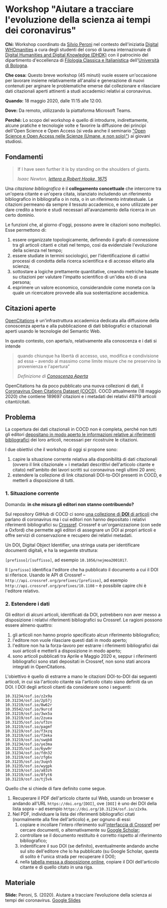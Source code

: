 # Workshop "Aiutare a tracciare l'evoluzione della scienza ai tempi dei coronavirus"

**Chi:** Workshop coordinato da [Silvio Peroni](https://www.unibo.it/sitoweb/silvio.peroni/) nel contesto dell'iniziatia [Digital WHOmanities](https://digital-whomanities.github.io/dwho.github.io/) a cura degli studenti del corso di laurea internazionale di [Digital Humanities and Digital Knowledge (DHDK)](https://corsi.unibo.it/2cycle/DigitalHumanitiesKnowledge) con il patrocinio del dipartimento d'eccellenza di [Filologia Classica e Italianistica](https://ficlit.unibo.it/) dell'[Università di Bologna](https://www.unibo.it).

**Che cosa:** Questo breve workshop (45 minuti) vuole essere un'occasione per lavorare insieme relativamente all'analisi e generazione di nuovi contenuti per arginare le problematiche emerse dal collezionare e rilasciare dati citazionali aperti attinenti a studi accademici relativi ai coronavirus.

**Quando:** 18 maggio 2020, dalle 11:15 alle 12:00.

**Dove:** Da remoto, utilizzando la piattaforma Microsoft Teams.

**Perché:** Lo scopo del workshop è quello di introdurre, indirettamente, alcune pratiche e tecnologie volte e favorire la diffusione dei principi dell'Open Science e Open Access (si veda anche il seminario ["Open Science e Open Access nelle Scienze (Umane, e non solo)"](https://github.com/open-sci/seminar-2019-06)) ai giovani studiosi.

## Fondamenti

> If I have seen further it is by standing on the shoulders of giants.
> 
> *Isaac Newton, [lettera a Robert Hooke, 1675](https://discover.hsp.org/Record/dc-9792)*

Una *citazione bibliografica* è il **collegamento concettuale** che intercorre tra un'opera citante e un'opera citata, istanziato includendo un riferimento bibliografico in bibliografia o in nota, o in un riferimento intratestuale. Le citazioni permeano da sempre il tessuto accademico, e sono utilizzate per dare credito a teorie e studi necessari all'avanzamento della ricerca in un certo dominio.

Le funzioni che, al giorno d'oggi, possono avere le citazioni sono molteplici. Esse permettono di:

1. essere organizzate topologicamente, definendo il grafo di connessione tra gli articoli citanti e citati nel tempo, così da evidenziale l'evoluzione della scienza nel tempo; 
2. essere studiate in termini sociologici, per l'identificazione di cattivi processi di condotta della ricerca scientifica e di accesso elitario alla scienza; 
3. sottostare a logiche prettamente quantitative, creando metriche basate su citazioni per valutare l'impatto scientifico di un'idea e/o di una persona; 
4. esprimere un valore economico, considerandole come moneta con la quale un ricercatore provvede alla sua sostentazione accademica.

## Citazioni aperte

[OpenCitations](http://opencitations.net) è un'infrastruttura accademica dedicata alla diffusione della conoscenza aperta e alla pubblicazione di dati bibliografici e citazionali aperti usando le tecnologie del Semantic Web.

In questo contesto, con aperta/o, relativamente alla conoscenza e i dati si intende

> quando chiunque ha libertà di accesso, uso, modifica e condivisione ad essa – avendo al massimo come limite misure che ne preservino la provenienza e l'apertura”
>
> *Definizione di [Conoscenza Aperta](https://opendefinition.org/od/2.0/it/)* 

OpenCitations ha da poco pubblicato una nuova collezioni di dati, il [Coronavirus Open Citations Dataset (COCD)](https://opencitations.github.io/coronavirus/). COCD attualmente (18 maggio 2020) che contiene 189697 citazioni e i metadati dei relativi 49719 articoli citanti/citati.

## Problema

La copertura dei dati citazionali in COCD non è completa, perché non tutti gli editori [depositano in modo aperto le informazioni relative ai riferimenti bibliografici](https://magazine.unibo.it/archivio/2017/04/07/initiative-for-open-citations-arrivano-i-big-data-liberi-delle-citazioni-scientifiche) dei loro articoli, necessari per ricostruire le citazioni.

I due obiettivi che il workshop di oggi si propone sono:

1. capire la situazione corrente relativa alla disponibilità di dati citazionali (ovvero il link citazionale + i metadati descrittivi dell'articolo citante e citato) nell'ambito dei lavori scritti sui coronavirus negli ultimi 20 anni;
2. estendere la collezione di link citazionali DOI-to-DOI presenti in COCD, e metterli a disposizione di tutti.

### 1. Situazione corrente

Domanda: **in che misura gli editori non stanno contribuendo?** 

Sul repository GitHub di COCD ci sono [una collezione di **DOI** di articoli](https://github.com/opencitations/coronavirus/blob/master/data/dois_no_ref.csv) che parlano di coronavirus ma i cui editori non hanno depositato i relativi riferimenti bibliografici su [Crossref](https://crossref.org). Crossref è un'organizzazione (con sede a Oxford) che permette agli editori di assegnare un DOI ai propri articoli e offre servizi di conservazione e recupero dei relativi metadati.

Un DOI, Digital Object Identifier, una stringa usata per identificare documenti digitali, e ha la seguente struttura:

`[prefisso]/[suffisso]`, ad esempio `10.1056/nejmoa2001017`.

Il `[prefisso]` identifica l'editore che ha pubblicato il documento a cui il DOI si riferisce. Usando le API di Crossref – `http://api.crossref.org/prefixes/[prefisso]`, ad esempio `http://api.crossref.org/prefixes/10.1108` – è possibile capire chi è l'editore relativo.

### 2. Estendere i dati

Gli editori di alcuni articoli, identificati da DOI, potrebbero non aver messo a disposizione i relativi riferimenti bibliografici su Crossref. Le ragioni possono essere almeno quattro:

1. gli articoli non hanno proprio specificato alcun riferimento bibliografico;
2. l'editore non vuole rilasciare questi dati in modo aperto;
3. l'editore non ha la forza-lavoro per estrarre i riferimenti bibliografici dai suoi articoli e metterli a disposizione in modo aperto;
4. sono articoli pubblicati tra Aprile e Maggio 2020 e, seppur i riferimenti bibliografici sono stati depositati in Crossref, non sono stati ancora integrati in OpenCitations.

L'obiettivo è quello di estrarre a mano le citazioni DOI-to-DOI dai seguenti articoli, in cui sia l'articolo citante sia l'articolo citato siano definiti da un DOI. I DOI degli articoli citanti da considerare sono i seguenti:

```
10.31234/osf.io/z2x9a
10.31234/osf.io/2p57j
10.31219/osf.io/8w62r
10.35542/osf.io/9urcd
10.31219/osf.io/3wx5a
10.31219/osf.io/2zuea
10.31235/osf.io/uf3zn
10.31219/osf.io/pagmf
10.31219/osf.io/f3xzq
10.31219/osf.io/f2eka
10.31219/osf.io/swqb8
10.31234/osf.io/ye3ma
10.31235/osf.io/6yw9r
10.31234/osf.io/fdn32
10.31219/osf.io/zfg6x
10.31235/osf.io/3uqn5
10.31235/osf.io/wygpk
10.31219/osf.io/a83zh
10.31219/osf.io/8fyt6
10.31219/osf.io/tj5vk
```

Quello che si chiede di fare definito come segue.

1. Recuperare il PDF dell'articolo citante sul Web, usando un browser e andando all'URL `https://doi.org/[DOI]`, ove `[DOI]` è uno dei DOI della lista sopra – ad esempio `https://doi.org/10.31234/osf.io/z2x9a`.
2. Nel PDF, individuare la lista dei riferimenti bibliografici citati (normalmente alla fine dell'articolo) e, per ognuno di essi:
   1. copiare e incollare l'intero riferimento sull'[interfaccia di Crossref](https://search.crossref.org) per cercare documenti, o alternativamente su [Google Scholar](https://scholar.google.it);
   2. controllare se il documento restituito è corretto rispetto al riferimento bibliografico;
   3. indentificare il suo DOI (se definito), eventualmente andando anche sul sito dell'editore che lo ha pubblicato (su Google Scholar, questa di solito è l'unica strada per recuperare il DOI);
   4. nella [tabella messa a disposizione online](https://docs.google.com/spreadsheets/d/1oawnoCN7wVDBmeosuA28j1qtodBvHfdzFIApmbMzgWg/edit?usp=sharing), copiare il DOI dell'articolo citante e di quello citato in una riga.

## Materiale

**Slide:** Peroni, S. (2020). Aiutare a tracciare l’evoluzione della scienza ai tempi dei coronavirus. [Google Slides](https://docs.google.com/presentation/d/1StnDA2RVmAOxUii_Xk1mNbLiRdadF-IOrQ1VBqAcjRs/edit?usp=sharing) 